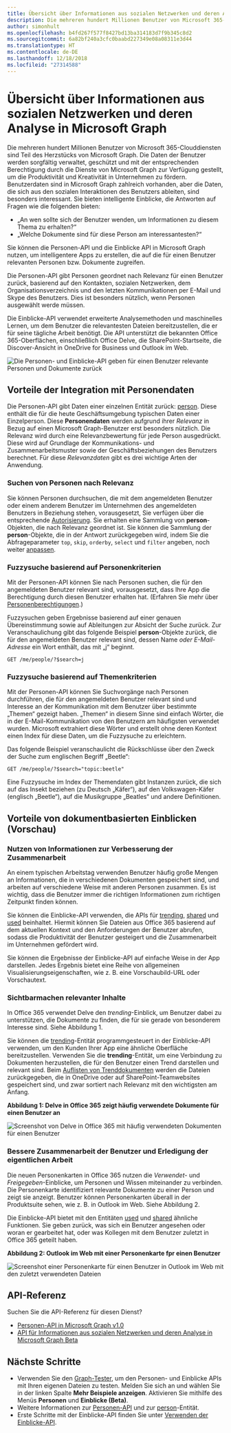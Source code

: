 ```yaml
---
title: Übersicht über Informationen aus sozialen Netzwerken und deren Analyse in Microsoft Graph
description: Die mehreren hundert Millionen Benutzer von Microsoft 365-Clouddiensten sind Teil des Herzstücks von Microsoft Graph. Die Daten der Benutzer werden sorgfältig verwaltet, geschützt und mit der entsprechenden Berechtigung durch die Dienste von Microsoft Graph zur Verfügung gestellt, um die Produktivität und Kreativität in Unternehmen zu fördern. Benutzerdaten sind in Microsoft Graph zahlreich vorhanden, aber die Daten, die sich aus den sozialen Interaktionen des Benutzers ableiten, sind besonders interessant.
author: simonhult
ms.openlocfilehash: b4fd267f577f8427bd13ba314183d7f9b345c8d2
ms.sourcegitcommit: 6a82bf240a3cfc0baabd227349e08a08311e3d44
ms.translationtype: HT
ms.contentlocale: de-DE
ms.lasthandoff: 12/18/2018
ms.locfileid: "27314588"
---
```

# <a name="overview-of-social-intelligence-and-analytics-in-microsoft-graph"></a>Übersicht über Informationen aus sozialen Netzwerken und deren Analyse in Microsoft Graph

Die mehreren hundert Millionen Benutzer von Microsoft 365-Clouddiensten sind Teil des Herzstücks von Microsoft Graph. Die Daten der Benutzer werden sorgfältig verwaltet, geschützt und mit der entsprechenden Berechtigung durch die Dienste von Microsoft Graph zur Verfügung gestellt, um die Produktivität und Kreativität in Unternehmen zu fördern. Benutzerdaten sind in Microsoft Graph zahlreich vorhanden, aber die Daten, die sich aus den sozialen Interaktionen des Benutzers ableiten, sind besonders interessant. Sie bieten intelligente Einblicke, die Antworten auf Fragen wie die folgenden bieten:

- „An wen sollte sich der Benutzer wenden, um Informationen zu diesem Thema zu erhalten?“
- „Welche Dokumente sind für diese Person am interessantesten?“

Sie können die Personen-API und die Einblicke API in Microsoft Graph nutzen, um intelligentere Apps zu erstellen, die auf die für einen Benutzer relevanten Personen bzw. Dokumente zugreifen.

Die Personen-API gibt Personen geordnet nach Relevanz für einen Benutzer zurück, basierend auf den Kontakten, sozialen Netzwerken, dem Organisationsverzeichnis und den letzten Kommunikationen per E-Mail und Skype des Benutzers. Dies ist besonders nützlich, wenn Personen ausgewählt werde müssen.

Die Einblicke-API verwendet erweiterte Analysemethoden und maschinelles Lernen, um dem Benutzer die relevantesten Dateien bereitzustellen, die er für seine tägliche Arbeit benötigt. Die API unterstützt die bekannten Office 365-Oberflächen, einschließlich Office Delve, die SharePoint-Startseite, die Discover-Ansicht in OneDrive for Business und Outlook im Web.

![Die Personen- und Einblicke-API geben für einen Benutzer relevante Personen und Dokumente zurück](images/social-intel-concept-overview-data.png)

## <a name="why-integrate-with-people-data"></a>Vorteile der Integration mit Personendaten

Die Personen-API gibt Daten einer einzelnen Entität zurück: [person](/graph/api/resources/person?view=graph-rest-1.0). Diese enthält die für die heute Geschäftsumgebung typischen Daten einer Einzelperson. Diese **Personendaten** werden aufgrund ihrer _Relevanz_ in Bezug auf einen Microsoft Graph-Benutzer erst besonders nützlich. Die Relevanz wird durch eine Relevanzbewertung für jede Person ausgedrückt. Diese wird auf Grundlage der Kommunikations- und Zusammenarbeitsmuster sowie der Geschäftsbeziehungen des Benutzers berechnet. Für diese _Relevanzdaten_ gibt es drei wichtige Arten der Anwendung.

### <a name="browse-people-by-relevance"></a>Suchen von Personen nach Relevanz

Sie können Personen durchsuchen, die mit dem angemeldeten Benutzer oder einem anderem Benutzer im Unternehmen des angemeldeten Benutzers in Beziehung stehen, vorausgesetzt, Sie verfügen über die entsprechende [Autorisierung](people-example.md#authorization). Sie erhalten eine Sammlung von **person**-Objekten, die nach Relevanz geordnet ist. Sie können die Sammlung der **person**-Objekte, die in der Antwort zurückgegeben wird, indem Sie die Abfrageparameter `top`, `skip`, `orderby`, `select` und `filter` angeben, noch weiter [anpassen](people-example.md#browse-people).

### <a name="fuzzy-searches-based-on-people-criteria"></a>Fuzzysuche basierend auf Personenkriterien

Mit der Personen-API können Sie nach Personen suchen, die für den angemeldeten Benutzer relevant sind, vorausgesetzt, dass Ihre App die Berechtigung durch diesen Benutzer erhalten hat. (Erfahren Sie mehr über [Personenberechtigungen](permissions-reference.md#people-permissions).)

Fuzzysuchen geben Ergebnisse basierend auf einer genauen Übereinstimmung sowie auf Ableitungen zur Absicht der Suche zurück. Zur Veranschaulichung gibt das folgende Beispiel **person**-Objekte zurück, die für den angemeldeten Benutzer relevant sind, dessen Name _oder E-Mail-Adresse_ ein Wort enthält, das mit „j“ beginnt.

<!-- { "blockType": "ignored" } -->
```http
GET /me/people/?$search=j
```

### <a name="fuzzy-searches-based-on-topic-criteria"></a>Fuzzysuche basierend auf Themenkriterien

Mit der Personen-API können Sie Suchvorgänge nach Personen durchführen, die für den angemeldeten Benutzer relevant sind und Interesse an der Kommunikation mit dem Benutzer über bestimmte „Themen“ gezeigt haben. „Themen“ in diesem Sinne sind einfach Wörter, die in der E-Mail-Kommunikation von den Benutzern am häufigsten verwendet wurden. Microsoft extrahiert diese Wörter und erstellt ohne deren Kontext einen Index für diese Daten, um die Fuzzysuche zu erleichtern.

Das folgende Beispiel veranschaulicht die Rückschlüsse über den Zweck der Suche zum englischen Begriff „Beetle“:

<!-- { "blockType": "ignored" } -->
```http
GET /me/people/?$search="topic:beetle" 
```

Eine Fuzzysuche im Index der Themendaten gibt Instanzen zurück, die sich auf das Insekt beziehen (zu Deutsch „Käfer“), auf den Volkswagen-Käfer (englisch „Beetle“), auf die Musikgruppe „Beatles“ und andere Definitionen.


## <a name="why-integrate-with-document-based-insights-preview"></a>Vorteile von dokumentbasierten Einblicken (Vorschau)

### <a name="use-intelligence-to-improve-collaboration"></a>Nutzen von Informationen zur Verbesserung der Zusammenarbeit

An einem typischen Arbeitstag verwenden Benutzer häufig große Mengen an Informationen, die in verschiedenen Dokumenten gespeichert sind, und arbeiten auf verschiedene Weise mit anderen Personen zusammen. Es ist wichtig, dass die Benutzer immer die richtigen Informationen zum richtigen Zeitpunkt finden können.

Sie können die Einblicke-API verwenden, die APIs für [trending](/graph/api/resources/insights-trending?view=graph-rest-beta), [shared](/graph/api/resources/insights-shared?view=graph-rest-beta) und [used](/graph/api/resources/insights-used?view=graph-rest-beta) beinhaltet. Hiermit können Sie Dateien aus Office 365 basierend auf dem aktuellen Kontext und den Anforderungen der Benutzer abrufen, sodass die Produktivität der Benutzer gesteigert und die Zusammenarbeit im Unternehmen gefördert wird.

Sie können die Ergebnisse der Einblicke-API auf einfache Weise in der App darstellen. Jedes Ergebnis bietet eine Reihe von allgemeinen Visualisierungseigenschaften, wie z. B. eine Vorschaubild-URL oder Vorschautext.

### <a name="make-relevant-content-visible"></a>Sichtbarmachen relevanter Inhalte

In Office 365 verwendet Delve den _trending_-Einblick, um Benutzer dabei zu unterstützen, die Dokumente zu finden, die für sie gerade von besonderem Interesse sind. Siehe Abbildung 1.

Sie können die [trending](/graph/api/resources/insights-trending?view=graph-rest-beta)-Entität programmgesteuert in der Einblicke-API verwenden, um den Kunden Ihrer App eine ähnliche Oberfläche bereitzustellen. Verwenden Sie die **trending**-Entität, um eine Verbindung zu Dokumenten herzustellen, die für den Benutzer einen Trend darstellen und relevant sind. Beim [Auflisten von Trenddokumenten](/graph/api/insights-list-trending?view=graph-rest-beta) werden die Dateien zurückgegeben, die in OneDrive oder auf SharePoint-Teamwebsites gespeichert sind, und zwar sortiert nach Relevanz mit den wichtigsten am Anfang. 

**Abbildung 1: Delve in Office 365 zeigt häufig verwendete Dokumente für einen Benutzer an**

![Screenshot von Delve in Office 365 mit häufig verwendeten Dokumenten für einen Benutzer](images/delve-concept.png)

### <a name="allow-users-to-collaborate-and-get-back-to-work"></a>Bessere Zusammenarbeit der Benutzer und Erledigung der eigentlichen Arbeit

Die neuen Personenkarten in Office 365 nutzen die _Verwendet_- und _Freigegeben_-Einblicke, um Personen und Wissen miteinander zu verbinden. Die Personenkarte identifiziert relevante Dokumente zu einer Person und zeigt sie anzeigt. Benutzer können Personenkarten überall in der Produktsuite sehen, wie z. B. in Outlook im Web. Siehe Abbildung 2.

Die Einblicke-API bietet mit den Entitäten [used](/graph/api/resources/insights-used?view=graph-rest-beta) und [shared](/graph/api/resources/insights-shared?view=graph-rest-beta) ähnliche Funktionen. Sie geben zurück, was sich ein Benutzer angesehen oder woran er gearbeitet hat, oder was Kollegen mit dem Benutzer zuletzt in Office 365 geteilt haben.

**Abbildung 2: Outlook im Web mit einer Personenkarte fpr einen Benutzer**

![Screenshot einer Personenkarte für einen Benutzer in Outlook im Web mit den zuletzt verwendeten Dateien](images/peoplecard-concept.png)

## <a name="api-reference"></a>API-Referenz
Suchen Sie die API-Referenz für diesen Dienst?

- [Personen-API in Microsoft Graph v1.0](/graph/api/resources/social-overview?view=graph-rest-1.0)
- [API für Informationen aus sozialen Netzwerken und deren Analyse in Microsoft Graph Beta](/graph/api/resources/social-overview?view=graph-rest-beta)

## <a name="next-steps"></a>Nächste Schritte

* Verwenden Sie den [Graph-Tester](https://developer.microsoft.com/graph/graph-explorer), um den Personen- und Einblicke APIs mit Ihren eigenen Dateien zu testen. Melden Sie sich an und wählen Sie in der linken Spalte **Mehr Beispiele anzeigen**. Aktivieren Sie mithilfe des Menüs **Personen** und **Einblicke (Beta)**.
* Weitere Informationen zur [Personen-API](people-example.md) und zur [person](/graph/api/resources/person?view=graph-rest-1.0)-Entität.
* Erste Schritte mit der Einblicke-API finden Sie unter [Verwenden der Einblicke-API](/graph/api/resources/insights?view=graph-rest-beta).
